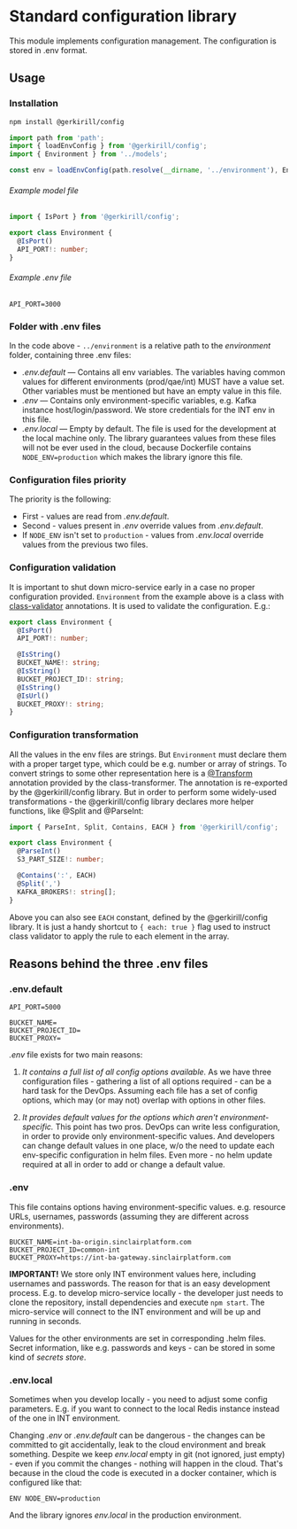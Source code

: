 # Standard configuration library

This module implements configuration management. The configuration is stored in .env format.

## Usage

### Installation

```bash
npm install @gerkirill/config
```

```typescript
import path from 'path';
import { loadEnvConfig } from '@gerkirill/config';
import { Environment } from '../models';

const env = loadEnvConfig(path.resolve(__dirname, '../environment'), Environment);
```

###### Example model file

```typescript
import { IsPort } from '@gerkirill/config';

export class Environment {
  @IsPort()
  API_PORT!: number;
}
```

###### Example .env file

```
API_PORT=3000
```


### Folder with .env files

In the code above - `../environment` is a relative path to the _environment_ folder, containing three .env files:

- _.env.default_ — Contains all env variables. The variables having common values for different environments (prod/qae/int) MUST have a value set. Other variables must be mentioned but have an empty value in this file.
- _.env_ — Contains only environment-specific variables, e.g. Kafka instance host/login/password. We store credentials for the INT env in this file.
- _.env.local_ — Empty by default. The file is used for the development at the local machine only. The library guarantees values from these files will not be ever used in the cloud, because Dockerfile contains `NODE_ENV=production` which makes the library ignore this file.

### Configuration files priority

The priority is the following:

- First - values are read from _.env.default_.
- Second - values present in _.env_ override values from _.env.default_.
- If `NODE_ENV` isn't set to `production` - values from _.env.local_ override values from the previous two files.

### Configuration validation

It is important to shut down micro-service early in a case no proper configuration provided.
`Environment` from the example above is a class with [class-validator](https://github.com/typestack/class-validator) annotations. It is used to validate the configuration. E.g.:

```typescript
export class Environment {
  @IsPort()
  API_PORT!: number;

  @IsString()
  BUCKET_NAME!: string;
  @IsString()
  BUCKET_PROJECT_ID!: string;
  @IsString()
  @IsUrl()
  BUCKET_PROXY!: string;
}
```

### Configuration transformation

All the values in the env files are strings. But `Environment` must declare them with a proper target type, which could be e.g. number or array of strings. To convert strings to some other representation here is a [@Transform](https://github.com/typestack/class-transformer#additional-data-transformation) annotation provided by the class-transformer. The annotation is re-exported by the @gerkirill/config library. But in order to perform some widely-used transformations - the @gerkirill/config library declares more helper functions, like @Split and @ParseInt:

```typescript
import { ParseInt, Split, Contains, EACH } from '@gerkirill/config';

export class Environment {
  @ParseInt()
  S3_PART_SIZE!: number;

  @Contains(':', EACH)
  @Split(',')
  KAFKA_BROKERS!: string[];
}
```

Above you can also see `EACH` constant, defined by the @gerkirill/config library. It is just a handy shortcut to `{ each: true }` flag used to instruct class validator to apply the rule to each element in the array.

## Reasons behind the three .env files

### .env.default

```
API_PORT=5000

BUCKET_NAME=
BUCKET_PROJECT_ID=
BUCKET_PROXY=
```

_.env_ file exists for two main reasons:

1. _It contains a full list of all config options available._ As we have three configuration files - gathering a list of all options required - can be a hard task for the DevOps. Assuming each file has a set of config options, which may (or may not) overlap with options in other files.

2. _It provides default values for the options which aren't environment-specific._ This point has two pros. DevOps can write less configuration, in order to provide only environment-specific values. And developers can change default values in one place, w/o the need to update each env-specific configuration in helm files. Even more - no helm update required at all in order to add or change a default value.

### .env

This file contains options having environment-specific values. e.g. resource URLs, usernames, passwords (assuming they are different across environments).

```
BUCKET_NAME=int-ba-origin.sinclairplatform.com
BUCKET_PROJECT_ID=common-int
BUCKET_PROXY=https://int-ba-gateway.sinclairplatform.com
```

**IMPORTANT!** We store only INT environment values here, including usernames and passwords. The reason for that is an easy development process. E.g. to develop micro-service locally - the developer just needs to clone the repository, install dependencies and execute `npm start`. The micro-service will connect to the INT environment and will be up and running in seconds.

Values for the other environments are set in corresponding .helm files. Secret information, like e.g. passwords and keys - can be stored in some kind of _secrets store_.

### .env.local

Sometimes when you develop locally - you need to adjust some config parameters. E.g. if you want to connect to the local Redis instance instead of the one in INT environment.

Changing _.env_ or _.env.default_ can be dangerous - the changes can be committed to git accidentally, leak to the cloud environment and break something. Despite we keep _env.local_ empty in git (not ignored, just empty) - even if you commit the changes - nothing will happen in the cloud. That's because in the cloud the code is executed in a docker container, which is configured like that:

```
ENV NODE_ENV=production
```

And the library ignores _env.local_ in the production environment.
